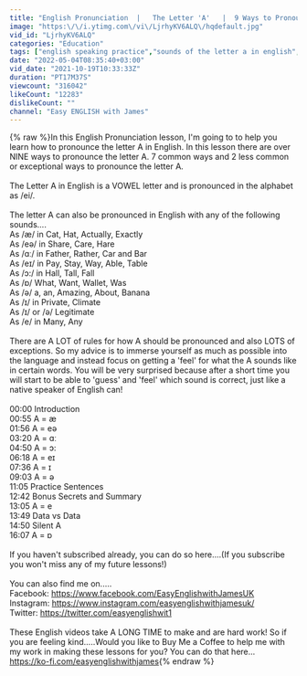 ```yaml
---
title: "English Pronunciation  |   The Letter 'A'   |  9 Ways to Pronounce the Letter A"
image: "https:\/\/i.ytimg.com\/vi\/LjrhyKV6ALQ\/hqdefault.jpg"
vid_id: "LjrhyKV6ALQ"
categories: "Education"
tags: ["english speaking practice","sounds of the letter a in english","How to pronounce A in English"]
date: "2022-05-04T08:35:40+03:00"
vid_date: "2021-10-19T10:33:33Z"
duration: "PT17M37S"
viewcount: "316042"
likeCount: "12283"
dislikeCount: ""
channel: "Easy ENGLISH with James"
---
```

{% raw %}In this English Pronunciation lesson, I'm going to to help you learn how to pronounce the letter A in English. In this lesson there are over NINE ways to pronounce the letter A. 7 common ways and 2 less common or exceptional ways to pronounce the letter A. <br /><br />The Letter A in English is a VOWEL letter and is pronounced in the alphabet as /ei/. <br /><br />The letter A can also be pronounced in English with any of the following sounds....<br />As /æ/ in Cat, Hat, Actually, Exactly <br />As /eə/ in Share, Care, Hare<br />As /ɑː/ in Father, Rather, Car and Bar<br />As /eɪ/ in Pay, Stay, Way, Able, Table<br />As /ɔ:/ in Hall, Tall, Fall<br />As /ɒ/ What, Want, Wallet, Was<br />As /ə/ a, an, Amazing, About, Banana<br />As /ɪ/ in Private, Climate<br />As /ɪ/ or /ə/ Legitimate<br />As /e/ in Many, Any<br /><br />There are A LOT of rules for how A should be pronounced and also LOTS of exceptions. So my advice is to immerse yourself as much as possible into the language and instead focus on getting a 'feel' for what the A sounds like in certain words. You will be very surprised because after a short time you will start to be able to 'guess' and 'feel' which sound is correct, just like a native speaker of English can! <br /><br />00:00 Introduction<br />00:55 A = æ<br />01:56 A = eə<br />03:20 A = ɑː<br />04:50 A = ɔ:<br />06:18 A = eɪ<br />07:36 A = ɪ<br />09:03 A = ə<br />11:05 Practice Sentences<br />12:42 Bonus Secrets and Summary<br />13:05 A = e<br />13:49 Data vs Data<br />14:50 Silent A<br />16:07 A = ɒ<br /><br />If you haven't subscribed already, you can do so here....(If you subscribe you won't miss any of my future lessons!) <br /><br />You can also find me on.....<br />Facebook: <a rel="nofollow" target="blank" href="https://www.facebook.com/EasyEnglishwithJamesUK">https://www.facebook.com/EasyEnglishwithJamesUK</a><br />Instagram: <a rel="nofollow" target="blank" href="https://www.instagram.com/easyenglishwithjamesuk/">https://www.instagram.com/easyenglishwithjamesuk/</a><br />Twitter: <a rel="nofollow" target="blank" href="https://twitter.com/easyenglishwit1">https://twitter.com/easyenglishwit1</a><br /><br />These English videos take A LONG TIME to make and are hard work! So if you are feeling kind.....Would you like to Buy Me a Coffee to help me with my work in making these lessons for you? You can do that here...<br /><a rel="nofollow" target="blank" href="https://ko-fi.com/easyenglishwithjames">https://ko-fi.com/easyenglishwithjames</a>{% endraw %}
